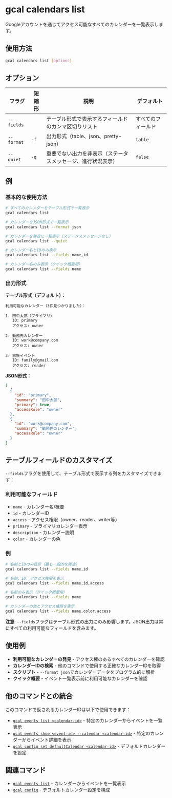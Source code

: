 # gcal calendars list

Googleアカウントを通じてアクセス可能なすべてのカレンダーを一覧表示します。

## 使用方法

```bash
gcal calendars list [options]
```

## オプション

| フラグ | 短縮形 | 説明 | デフォルト |
|--------|--------|------|-----------|
| `--fields` | | テーブル形式で表示するフィールドのカンマ区切りリスト | すべてのフィールド |
| `--format` | `-f` | 出力形式（table、json、pretty-json） | `table` |
| `--quiet` | `-q` | 重要でない出力を非表示（ステータスメッセージ、進行状況表示） | `false` |

## 例

### 基本的な使用方法

```bash
# すべてのカレンダーをテーブル形式で一覧表示
gcal calendars list

# カレンダーをJSON形式で一覧表示
gcal calendars list --format json

# カレンダーを静寂に一覧表示（ステータスメッセージなし）
gcal calendars list --quiet

# カレンダー名とIDのみ表示
gcal calendars list --fields name,id

# カレンダー名のみ表示（クイック概要用）
gcal calendars list --fields name
```

### 出力形式

**テーブル形式（デフォルト）：**
```
利用可能なカレンダー（3件見つかりました）：

1. 田中太郎（プライマリ）
   ID: primary
   アクセス: owner

2. 勤務先カレンダー
   ID: work@company.com
   アクセス: owner

3. 家族イベント
   ID: family@gmail.com
   アクセス: reader
```

**JSON形式：**
```json
[
  {
    "id": "primary",
    "summary": "田中太郎",
    "primary": true,
    "accessRole": "owner"
  },
  {
    "id": "work@company.com",
    "summary": "勤務先カレンダー",
    "accessRole": "owner"
  }
]
```

## テーブルフィールドのカスタマイズ

`--fields`フラグを使用して、テーブル形式で表示する列をカスタマイズできます：

### 利用可能なフィールド

- `name` - カレンダー名/概要
- `id` - カレンダーID
- `access` - アクセス権限（owner、reader、writer等）
- `primary` - プライマリカレンダー表示
- `description` - カレンダー説明
- `color` - カレンダーの色

### 例

```bash
# 名前とIDのみ表示（最も一般的な用途）
gcal calendars list --fields name,id

# 名前、ID、アクセス権限を表示
gcal calendars list --fields name,id,access

# 名前のみ表示（クイック概要用）
gcal calendars list --fields name

# カレンダーの色とアクセス権限を表示
gcal calendars list --fields name,color,access
```

**注意**: `--fields`フラグはテーブル形式の出力にのみ影響します。JSON出力は常にすべての利用可能なフィールドを含みます。

## 使用例

- **利用可能なカレンダーの発見** - アクセス権のあるすべてのカレンダーを確認
- **カレンダーIDの検索** - 他のコマンドで使用する正確なカレンダーIDを取得
- **スクリプト** - `--format json`でカレンダーデータをプログラム的に解析
- **クイック概要** - イベント一覧表示前に利用可能なカレンダーを確認

## 他のコマンドとの統合

このコマンドで返されるカレンダーIDは以下で使用できます：

- [`gcal events list <calendar-id>`](events-list.md) - 特定のカレンダーからイベントを一覧表示
- [`gcal events show <event-id> --calendar <calendar-id>`](events-show.md) - 特定のカレンダーからイベント詳細を表示
- [`gcal config set defaultCalendar <calendar-id>`](config.md) - デフォルトカレンダーを設定

## 関連コマンド

- [`gcal events list`](events-list.md) - カレンダーからイベントを一覧表示
- [`gcal config`](config.md) - デフォルトカレンダー設定を構成